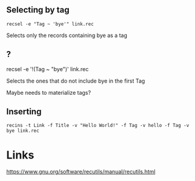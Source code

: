 ## Selecting by tag

```
recsel -e "Tag ~ 'bye'" link.rec
```

Selects only the records containing bye as a tag

## ?

recsel -e '!(Tag ~ "bye")' link.rec

Selects the ones that do not include bye in the first Tag

Maybe needs to materialize tags?

## Inserting

```
recins -t Link -f Title -v "Hello World!" -f Tag -v hello -f Tag -v bye link.rec
```
# Links

https://www.gnu.org/software/recutils/manual/recutils.html


